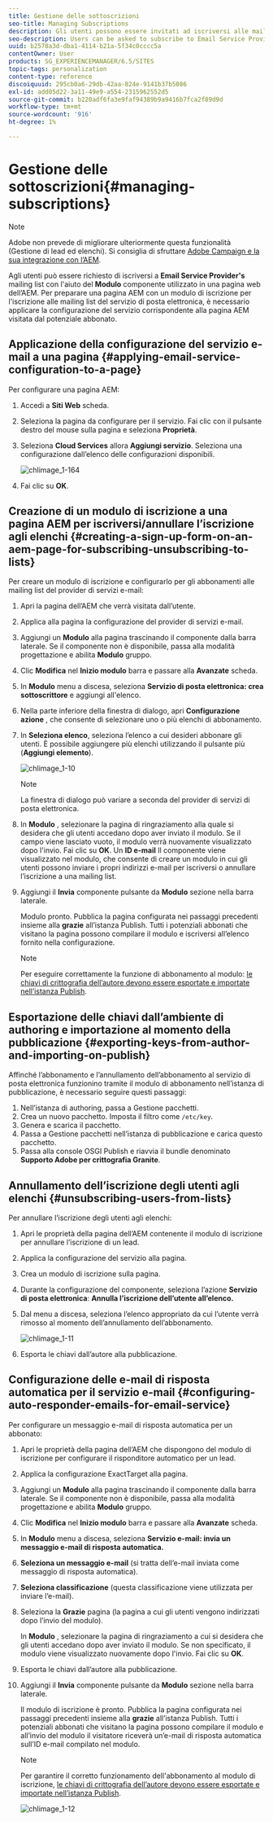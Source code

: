 ```yaml
---
title: Gestione delle sottoscrizioni
seo-title: Managing Subscriptions
description: Gli utenti possono essere invitati ad iscriversi alle mailing list del fornitore di servizi e-mail con l’aiuto del componente Modulo utilizzato in una pagina web dell’AEM. Per preparare una pagina AEM con un modulo di iscrizione per l'iscrizione alle mailing list del servizio di posta elettronica, è necessario applicare la configurazione del servizio corrispondente alla pagina AEM visitata dal potenziale abbonato.
seo-description: Users can be asked to subscribe to Email Service Provider's mailing lists with the help of the Form component used on an AEM web page. To prepare an AEM page with a sign-up form for subscription to your e-mail service mailing lists, you must apply the corresponding service configuration to the AEM page that the potential subscriber will visit.
uuid: b2578a3d-dba1-4114-b21a-5f34c0cccc5a
contentOwner: User
products: SG_EXPERIENCEMANAGER/6.5/SITES
topic-tags: personalization
content-type: reference
discoiquuid: 295cb0a6-29db-42aa-824e-9141b37b5086
exl-id: add05d22-3a11-49e9-a554-2315962552d5
source-git-commit: b220adf6fa3e9faf94389b9a9416b7fca2f89d9d
workflow-type: tm+mt
source-wordcount: '916'
ht-degree: 1%

---
```


# Gestione delle sottoscrizioni{#managing-subscriptions}

>[!NOTE]
>
>Adobe non prevede di migliorare ulteriormente questa funzionalità (Gestione di lead ed elenchi).
>Si consiglia di sfruttare [Adobe Campaign e la sua integrazione con l’AEM](/help/sites-administering/campaign.md).

Agli utenti può essere richiesto di iscriversi a **Email Service Provider&#39;s** mailing list con l&#39;aiuto del **Modulo** componente utilizzato in una pagina web dell’AEM. Per preparare una pagina AEM con un modulo di iscrizione per l&#39;iscrizione alle mailing list del servizio di posta elettronica, è necessario applicare la configurazione del servizio corrispondente alla pagina AEM visitata dal potenziale abbonato.

## Applicazione della configurazione del servizio e-mail a una pagina {#applying-email-service-configuration-to-a-page}

Per configurare una pagina AEM:

1. Accedi a **Siti Web** scheda.
1. Seleziona la pagina da configurare per il servizio. Fai clic con il pulsante destro del mouse sulla pagina e seleziona **Proprietà**.

1. Seleziona **Cloud Services** allora **Aggiungi servizio**. Seleziona una configurazione dall’elenco delle configurazioni disponibili.

   ![chlimage_1-164](assets/chlimage_1-164.png)

1. Fai clic su **OK**.

## Creazione di un modulo di iscrizione a una pagina AEM per iscriversi/annullare l’iscrizione agli elenchi {#creating-a-sign-up-form-on-an-aem-page-for-subscribing-unsubscribing-to-lists}

Per creare un modulo di iscrizione e configurarlo per gli abbonamenti alle mailing list del provider di servizi e-mail:

1. Apri la pagina dell’AEM che verrà visitata dall’utente.
1. Applica alla pagina la configurazione del provider di servizi e-mail.

1. Aggiungi un **Modulo** alla pagina trascinando il componente dalla barra laterale. Se il componente non è disponibile, passa alla modalità progettazione e abilita **Modulo** gruppo.
1. Clic **Modifica** nel **Inizio modulo** barra e passare alla **Avanzate** scheda.
1. In **Modulo** menu a discesa, seleziona **Servizio di posta elettronica: crea sottoscrittore** e aggiungi all&#39;elenco.
1. Nella parte inferiore della finestra di dialogo, apri **Configurazione azione** , che consente di selezionare uno o più elenchi di abbonamento.
1. In **Seleziona elenco**, seleziona l’elenco a cui desideri abbonare gli utenti. È possibile aggiungere più elenchi utilizzando il pulsante più (**Aggiungi elemento**).

   ![chlimage_1-10](assets/chlimage_1-10.jpeg)

   >[!NOTE]
   >
   >La finestra di dialogo può variare a seconda del provider di servizi di posta elettronica.

1. In **Modulo** , selezionare la pagina di ringraziamento alla quale si desidera che gli utenti accedano dopo aver inviato il modulo. Se il campo viene lasciato vuoto, il modulo verrà nuovamente visualizzato dopo l&#39;invio. Fai clic su **OK**. Un **ID e-mail** Il componente viene visualizzato nel modulo, che consente di creare un modulo in cui gli utenti possono inviare i propri indirizzi e-mail per iscriversi o annullare l’iscrizione a una mailing list.
1. Aggiungi il **Invia** componente pulsante da **Modulo** sezione nella barra laterale.

   Modulo pronto. Pubblica la pagina configurata nei passaggi precedenti insieme alla **grazie** all’istanza Publish. Tutti i potenziali abbonati che visitano la pagina possono compilare il modulo e iscriversi all’elenco fornito nella configurazione.

   >[!NOTE]
   >
   >Per eseguire correttamente la funzione di abbonamento al modulo: [le chiavi di crittografia dell’autore devono essere esportate e importate nell’istanza Publish](#exporting-keys-from-author-and-importing-on-publish).

## Esportazione delle chiavi dall’ambiente di authoring e importazione al momento della pubblicazione {#exporting-keys-from-author-and-importing-on-publish}

Affinché l’abbonamento e l’annullamento dell’abbonamento al servizio di posta elettronica funzionino tramite il modulo di abbonamento nell’istanza di pubblicazione, è necessario seguire questi passaggi:

1. Nell’istanza di authoring, passa a Gestione pacchetti.
1. Crea un nuovo pacchetto. Imposta il filtro come `/etc/key`.
1. Genera e scarica il pacchetto.
1. Passa a Gestione pacchetti nell’istanza di pubblicazione e carica questo pacchetto.
1. Passa alla console OSGI Publish e riavvia il bundle denominato **Supporto Adobe per crittografia Granite**.

## Annullamento dell’iscrizione degli utenti agli elenchi {#unsubscribing-users-from-lists}

Per annullare l’iscrizione degli utenti agli elenchi:

1. Apri le proprietà della pagina dell’AEM contenente il modulo di iscrizione per annullare l’iscrizione di un lead.
1. Applica la configurazione del servizio alla pagina.
1. Crea un modulo di iscrizione sulla pagina.
1. Durante la configurazione del componente, seleziona l’azione **Servizio di posta elettronica**: **Annulla l’iscrizione dell’utente all’elenco.**
1. Dal menu a discesa, seleziona l’elenco appropriato da cui l’utente verrà rimosso al momento dell’annullamento dell’abbonamento.

   ![chlimage_1-11](assets/chlimage_1-11.jpeg)

1. Esporta le chiavi dall’autore alla pubblicazione.

## Configurazione delle e-mail di risposta automatica per il servizio e-mail {#configuring-auto-responder-emails-for-email-service}

Per configurare un messaggio e-mail di risposta automatica per un abbonato:

1. Apri le proprietà della pagina dell’AEM che dispongono del modulo di iscrizione per configurare il risponditore automatico per un lead.
1. Applica la configurazione ExactTarget alla pagina.

1. Aggiungi un **Modulo** alla pagina trascinando il componente dalla barra laterale. Se il componente non è disponibile, passa alla modalità progettazione e abilita **Modulo** gruppo.
1. Clic **Modifica** nel **Inizio modulo** barra e passare alla **Avanzate** scheda.
1. In **Modulo** menu a discesa, seleziona **Servizio e-mail: invia un messaggio e-mail di risposta automatica.**
1. **Seleziona un messaggio e-mail** (si tratta dell’e-mail inviata come messaggio di risposta automatica).

1. **Seleziona classificazione** (questa classificazione viene utilizzata per inviare l’e-mail).
1. Seleziona la **Grazie** pagina (la pagina a cui gli utenti vengono indirizzati dopo l’invio del modulo).

   In **Modulo** , selezionare la pagina di ringraziamento a cui si desidera che gli utenti accedano dopo aver inviato il modulo. Se non specificato, il modulo viene visualizzato nuovamente dopo l&#39;invio. Fai clic su **OK**.

1. Esporta le chiavi dall’autore alla pubblicazione.
1. Aggiungi il **Invia** componente pulsante da **Modulo** sezione nella barra laterale.

   Il modulo di iscrizione è pronto. Pubblica la pagina configurata nei passaggi precedenti insieme alla **grazie** all’istanza Publish. Tutti i potenziali abbonati che visitano la pagina possono compilare il modulo e all’invio del modulo il visitatore riceverà un’e-mail di risposta automatica sull’ID e-mail compilato nel modulo.

   >[!NOTE]
   >
   >Per garantire il corretto funzionamento dell&#39;abbonamento al modulo di iscrizione, [le chiavi di crittografia dell’autore devono essere esportate e importate nell’istanza Publish](#exporting-keys-from-author-and-importing-on-publish).

   ![chlimage_1-12](assets/chlimage_1-12.jpeg)
